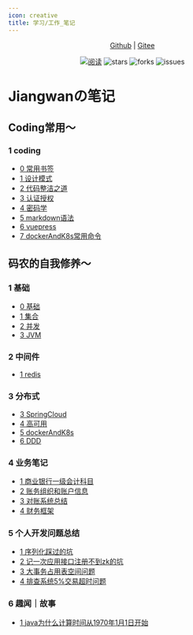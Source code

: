 ```yaml
---
icon: creative
title: 学习/工作_笔记
---
```


<div align="center">
    <p>
        <a href="https://github.com/linzlb/Linzlb_Seehope.git" target="_blank">Github</a> 
        |
        <a href="https://gitee.com/allrandom/Linzlb_Seehope.git" target="_blank">Gitee</a>
    </p>  
    <p>
        <a href="https://gitee.com/allrandom/Linzlb_Seehope.git">
        <img src="https://img.shields.io/badge/阅读-read-brightgreen.svg" alt="阅读" /></a>
        <img src="https://img.shields.io/github/stars/linzlb/Linzlb_Seehope" alt="stars" />
        <img src="https://img.shields.io/github/forks/linzlb/Linzlb_Seehope" alt="forks" />
        <img src="https://img.shields.io/github/issues/linzlb/Linzlb_Seehope" alt="issues" />
    </p>
</div>

# Jiangwanの笔记
## Coding常用～
### 1 coding
* [0 常用书签](./0/0常用书签.md)
* [1 设计模式](./0/1设计模式.md)
* [2 代码整洁之道](./0/2代码整洁之道.md)
* [3 认证授权](./0/3认证授权.md)
* [4 密码学](./0/4密码学.md)
* [5 markdown语法](./0/5markdown语法.md)
* [6 vuepress](./0/6vuepress.md)
* [7 dockerAndK8s常用命令](./0/7dockerAndK8s常用命令.md)

## 码农的自我修养～
### 1 基础
* [0 基础](./1/0基础.md)
* [1 集合](./1/1集合.md)
* [2 并发](./1/2并发.md)
* [3 JVM](./1/3JVM.md)
### 2 中间件
* [1 redis](./2/1redis.md)

### 3 分布式
* [3 SpringCloud](./3/3SpringCloud.md)
* [4 高可用](./3/4高可用.md)
* [5 dockerAndK8s](./3/5dockerAndK8s.md)
* [6 DDD](./3/6DDD.md)

### 4 业务笔记
* [1 商业银行一级会计科目](./4/1acsubject.md)
* [2 账务组织和账户信息](./4/2账务组织和账户信息.md)
* [3 对账系统总结](./4/3对账系统总结.md)
* [4 财务框架](./4/4财务框架.md)

### 5 个人开发问题总结
* [1 序列化踩过的坑](./5/1fastjosn.md)
* [2 记一次应用接口注册不到zk的坑](./5/2接口注册zk.md)
* [3 大事务占用表空间问题](./5/3大事务占用表空间问题.md)
* [4 排查系统5%交易超时问题](./5/4tcp_tw_recycle.md)

### 6 趣闻｜故事
* [1 java为什么计算时间从1970年1月1日开始](./6/1java1970.md)